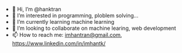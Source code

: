 - 👋 Hi, I’m @hanktran
- 👀 I’m interested in programming, ploblem solving...
- 🌱 I’m currently learning machine learning
- 💞️ I’m looking to collaborate on machine learing, web development
- 📫 How to reach me: imhantran@gmail.com, https://www.linkedin.com/in/imhantk/

<!---
hanktran/hanktran is a ✨ special ✨ repository because its `README.md` (this file) appears on your GitHub profile.
You can click the Preview link to take a look at your changes.
--->
